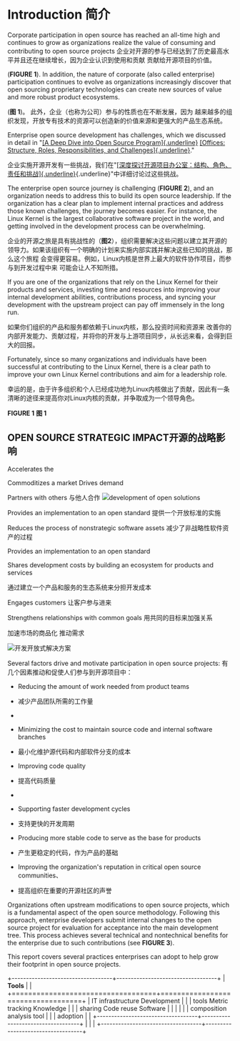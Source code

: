 Introduction 简介
============

Corporate participation in open source has reached an all-time high
and continues to grow as organizations realize the value of consuming
and contributing to open source projects
企业对开源的参与已经达到了历史最高水平并且还在继续增长，因为企业认识到使用和贡献
贡献给开源项目的价值。

(**FIGURE 1**). In addition, the nature of corporate (also called
enterprise) participation continues to evolve as organizations
increasingly discover that open sourcing proprietary technologies can
create new sources of value and more robust product ecosystems.

(**图 1**)。 此外，企业（也称为公司）参与的性质也在不断发展，因为
越来越多的组织发现，开放专有技术的资源可以创造新的价值来源和更强大的产品生态系统。

Enterprise open source development has challenges, which we discussed
in detail in "[[A Deep Dive into Open Source
Program]{.underline}](https://www.linuxfoundation.org/research/a-deep-dive-into-open-source-program-offices)
[[Offices: Structure, Roles, Responsibilities, and
Challenges]{.underline}](https://www.linuxfoundation.org/research/a-deep-dive-into-open-source-program-offices)."

企业实施开源开发有一些挑战，我们在"[[深度探讨开源项目办公室：结构、角色、责任和挑战]{.underline}](https://www.linuxfoundation.org/research/a-deep-dive-into-open-source-program-offices){.underline}"中详细讨论过这些挑战。

The enterprise open source journey is challenging (**FIGURE 2**), and
an organization needs to address this to build its open source
leadership. If the organization has a clear plan to implement 
internal practices and address those known challenges, the journey
becomes easier. For instance, the Linux Kernel is the largest
collaborative software project in the world, and getting involved in
the development process can be overwhelming.

企业的开源之旅是具有挑战性的（**图2**），组织需要解决这些问题以建立其开源的
领导力。如果该组织有一个明确的计划来实施内部实践并解决这些已知的挑战，那么这个旅程
会变得更容易。例如，Linux内核是世界上最大的软件协作项目，而参与到开发过程中来
可能会让人不知所措。

If you are one of the organizations that rely on the Linux Kernel for
their products and services, investing time and resources into
improving your internal development abilities, contributions process,
and syncing your development with the upstream project can pay off
immensely in the long run.

如果你们组织的产品和服务都依赖于Linux内核，那么投资时间和资源来
改善你的内部开发能力、贡献过程，并将你的开发与上游项目同步，从长远来看，会得到巨大的回报。

Fortunately, since so many organizations and individuals have been
successful at contributing to the Linux Kernel, there is a clear path
to improve your own Linux Kernel contributions and aim for a
leadership role.

幸运的是，由于许多组织和个人已经成功地为Linux内核做出了贡献，因此有一条清晰的途径来提高你对Linux内核的贡献，并争取成为一个领导角色。

**FIGURE 1**
**图 1**

OPEN SOURCE STRATEGIC IMPACT开源的战略影响
--------------------------------------------

Accelerates the

Commoditizes a market Drives demand

Partners with others
与他人合作
![](media/image35.png)development of open solutions

Provides an implementation to an open standard
提供一个开放标准的实施

Reduces the process of nonstrategic software assets
减少了非战略性软件资产的过程

Provides an implementation to an open standard

Shares development costs by building an ecosystem for products and services

通过建立一个产品和服务的生态系统来分担开发成本

Engages customers
让客户参与进来

Strengthens relationships with common goals
用共同的目标来加强关系

加速市场的商品化 推动需求

![](media/image35.png)开发开放式解决方案




Several factors drive and motivate participation in open source
projects:
有几个因素推动和促使人们参与到开源项目中：

-   Reducing the amount of work needed from product teams

-   减少产品团队所需的工作量
-
-   Minimizing the cost to maintain source code and internal software
    branches
-   最小化维护源代码和内部软件分支的成本
   
-   Improving code quality
-   提高代码质量
-   
-   Supporting faster development cycles
-   支持更快的开发周期
 
-   Producing more stable code to serve as the base for products
-   产生更稳定的代码，作为产品的基础

-   Improving the organization's reputation in critical open source
    communities、
-   提高组织在重要的开源社区的声誉
    
Organizations often upstream modifications to open source projects,
which is a fundamental aspect of the open source methodology.
Following this approach, enterprise developers submit internal changes
to the open source project for evaluation for acceptance into the main
development tree. This process achieves several technical and
nontechnical benefits for the enterprise due to such contributions
(see **FIGURE 3**).

This report covers several practices enterprises can adopt to help
grow their footprint in open source projects.

+-----------------------------------+-----------------------------------+
| **Tools**                       |                                   |
+===================================+===================================+
| IT infrastructure Development   |                                   |
| tools Metric tracking Knowledge |                                   |
| sharing Code reuse Software     |                                   |
|                                 |                                   |
| composition analysis tool       |                                   |
| adoption                        |                                   |
+-----------------------------------+-----------------------------------+
|                                   |                                   |
+-----------------------------------+-----------------------------------+

